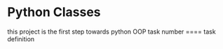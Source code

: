 <h1>Python Classes</h1>
<prep>
this project is the first step towards python OOP
task number ==== task definition 